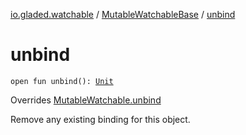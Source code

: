 [io.gladed.watchable](../index.md) / [MutableWatchableBase](index.md) / [unbind](./unbind.md)

# unbind

`open fun unbind(): `[`Unit`](https://kotlinlang.org/api/latest/jvm/stdlib/kotlin/-unit/index.html)

Overrides [MutableWatchable.unbind](../-mutable-watchable/unbind.md)

Remove any existing binding for this object.

